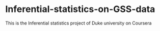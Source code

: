 # Inferential-statistics-on-GSS-data
This is the Inferential statistics project of Duke university on Coursera
